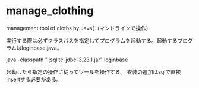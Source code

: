 # manage_clothing
management tool of cloths by Java(コマンドラインで操作)

実行する際は必ずクラスパスを指定してプログラムを起動する。起動するプログラムはloginbase.java。

java -classpath ".;sqlite-jdbc-3.23.1.jar" loginbase

起動したら指定の操作に従ってツールを操作する。
衣装の追加はsqlで直接insertする必要がある。

